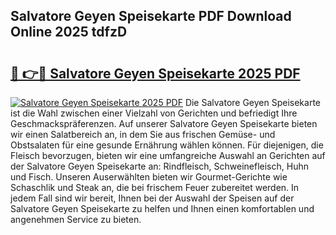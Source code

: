 ## Salvatore Geyen Speisekarte PDF Download Online 2025 tdfzD

# <h2><a href="http://gc5emp.nevu.top/?p=Salvatore+Geyen+Speisekarte">🔗 👉🔴 Salvatore Geyen Speisekarte 2025 PDF</a></h2>

[![Salvatore Geyen Speisekarte 2025 PDF](https://i.imgur.com/dBaPXMq.png)](http://gc5emp.nevu.top/?p=Salvatore+Geyen+Speisekarte)
Die Salvatore Geyen Speisekarte ist die Wahl zwischen einer Vielzahl von Gerichten und befriedigt Ihre Geschmackspräferenzen. Auf unserer Salvatore Geyen Speisekarte bieten wir einen Salatbereich an, in dem Sie aus frischen Gemüse- und Obstsalaten für eine gesunde Ernährung wählen können. Für diejenigen, die Fleisch bevorzugen, bieten wir eine umfangreiche Auswahl an Gerichten auf der Salvatore Geyen Speisekarte an: Rindfleisch, Schweinefleisch, Huhn und Fisch. Unseren Auserwählten bieten wir Gourmet-Gerichte wie Schaschlik und Steak an, die bei frischem Feuer zubereitet werden. In jedem Fall sind wir bereit, Ihnen bei der Auswahl der Speisen auf der Salvatore Geyen Speisekarte zu helfen und Ihnen einen komfortablen und angenehmen Service zu bieten.
